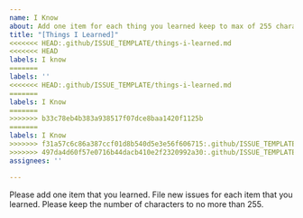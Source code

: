 ```yaml
---
name: I Know
about: Add one item for each thing you learned keep to max of 255 characters
title: "[Things I Learned]"
<<<<<<< HEAD:.github/ISSUE_TEMPLATE/things-i-learned.md
<<<<<<< HEAD
labels: I know
=======
labels: ''
<<<<<<< HEAD:.github/ISSUE_TEMPLATE/things-i-learned.md
=======
labels: I Know
=======
>>>>>>> b33c78eb4b383a938517f07dce8baa1420f1125b
=======
labels: I Know
>>>>>>> f31a57c6c86a387ccf01d8b540d5e3e56f606715:.github/ISSUE_TEMPLATE/i-know.md
>>>>>>> 497da4d60f57e0716b44dacb410e2f2320992a30:.github/ISSUE_TEMPLATE/i-know.md
assignees: ''

---
```


Please add one item that you learned.  File new issues for each item that you learned.  Please keep the number of characters to no more than 255.
